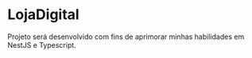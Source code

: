 # LojaDigital
Projeto será desenvolvido com fins de aprimorar minhas habilidades em NestJS e Typescript.
